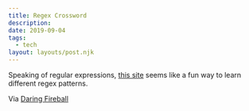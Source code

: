 ```yaml
---
title: Regex Crossword
description: 
date: 2019-09-04
tags:
  - tech
layout: layouts/post.njk
---
```

Speaking of regular expressions, <a href="https://regexcrossword.com/">this site</a> seems like a fun way to learn different regex patterns.

Via <a href="https://daringfireball.net/linked/2019/09/03/regex-crossword">Daring Fireball</a>
